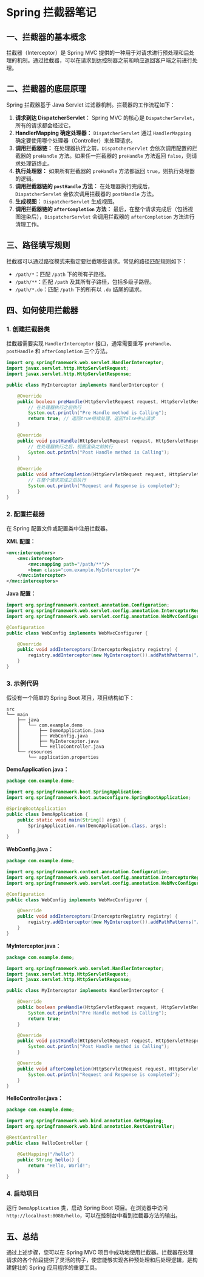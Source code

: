 # Spring 拦截器笔记

## 一、拦截器的基本概念

拦截器（Interceptor）是 Spring MVC 提供的一种用于对请求进行预处理和后处理的机制。通过拦截器，可以在请求到达控制器之前和响应返回客户端之前进行处理。

## 二、拦截器的底层原理

Spring 拦截器基于 Java Servlet 过滤器机制。拦截器的工作流程如下：

1. **请求到达 DispatcherServlet：** Spring MVC 的核心是 `DispatcherServlet`，所有的请求都会经过它。
2. **HandlerMapping 确定处理器：** `DispatcherServlet` 通过 `HandlerMapping` 确定要使用哪个处理器（Controller）来处理请求。
3. **调用拦截器链：** 在处理器执行之前，`DispatcherServlet` 会依次调用配置的拦截器的 `preHandle` 方法。如果任一拦截器的 `preHandle` 方法返回 `false`，则请求处理链终止。
4. **执行处理器：** 如果所有拦截器的 `preHandle` 方法都返回 `true`，则执行处理器的逻辑。
5. **调用拦截器链的 `postHandle` 方法：** 在处理器执行完成后，`DispatcherServlet` 会依次调用拦截器的 `postHandle` 方法。
6. **生成视图：** `DispatcherServlet` 生成视图。
7. **调用拦截器链的 `afterCompletion` 方法：** 最后，在整个请求完成后（包括视图渲染后），`DispatcherServlet` 会调用拦截器的 `afterCompletion` 方法进行清理工作。

## 三、路径填写规则

拦截器可以通过路径模式来指定要拦截哪些请求。常见的路径匹配规则如下：

- `/path/*`：匹配 `/path` 下的所有子路径。
- `/path/**`：匹配 `/path` 及其所有子路径，包括多级子路径。
- `/path/*.do`：匹配 `/path` 下的所有以 `.do` 结尾的请求。

## 四、如何使用拦截器

### 1. 创建拦截器类

拦截器需要实现 `HandlerInterceptor` 接口，通常需要重写 `preHandle`、`postHandle` 和 `afterCompletion` 三个方法。

```java
import org.springframework.web.servlet.HandlerInterceptor;
import javax.servlet.http.HttpServletRequest;
import javax.servlet.http.HttpServletResponse;

public class MyInterceptor implements HandlerInterceptor {

    @Override
    public boolean preHandle(HttpServletRequest request, HttpServletResponse response, Object handler) throws Exception {
        // 在处理器执行之前执行
        System.out.println("Pre Handle method is Calling");
        return true; // 返回true继续处理，返回false中止请求
    }

    @Override
    public void postHandle(HttpServletRequest request, HttpServletResponse response, Object handler, ModelAndView modelAndView) throws Exception {
        // 在处理器执行之后，视图渲染之前执行
        System.out.println("Post Handle method is Calling");
    }

    @Override
    public void afterCompletion(HttpServletRequest request, HttpServletResponse response, Object handler, Exception ex) throws Exception {
        // 在整个请求完成之后执行
        System.out.println("Request and Response is completed");
    }
}
```

### 2. 配置拦截器

在 Spring 配置文件或配置类中注册拦截器。

**XML 配置：**

```xml
<mvc:interceptors>
    <mvc:interceptor>
        <mvc:mapping path="/path/**"/>
        <bean class="com.example.MyInterceptor"/>
    </mvc:interceptor>
</mvc:interceptors>
```

**Java 配置：**

```java
import org.springframework.context.annotation.Configuration;
import org.springframework.web.servlet.config.annotation.InterceptorRegistry;
import org.springframework.web.servlet.config.annotation.WebMvcConfigurer;

@Configuration
public class WebConfig implements WebMvcConfigurer {

    @Override
    public void addInterceptors(InterceptorRegistry registry) {
        registry.addInterceptor(new MyInterceptor()).addPathPatterns("/path/**");
    }
}
```

### 3. 示例代码

假设有一个简单的 Spring Boot 项目，项目结构如下：

```
src
└── main
    ├── java
    │   └── com.example.demo
    │       ├── DemoApplication.java
    │       ├── WebConfig.java
    │       ├── MyInterceptor.java
    │       └── HelloController.java
    └── resources
        └── application.properties
```

**DemoApplication.java：**

```java
package com.example.demo;

import org.springframework.boot.SpringApplication;
import org.springframework.boot.autoconfigure.SpringBootApplication;

@SpringBootApplication
public class DemoApplication {
    public static void main(String[] args) {
        SpringApplication.run(DemoApplication.class, args);
    }
}
```

**WebConfig.java：**

```java
package com.example.demo;

import org.springframework.context.annotation.Configuration;
import org.springframework.web.servlet.config.annotation.InterceptorRegistry;
import org.springframework.web.servlet.config.annotation.WebMvcConfigurer;

@Configuration
public class WebConfig implements WebMvcConfigurer {

    @Override
    public void addInterceptors(InterceptorRegistry registry) {
        registry.addInterceptor(new MyInterceptor()).addPathPatterns("/hello/**");
    }
}
```

**MyInterceptor.java：**

```java
package com.example.demo;

import org.springframework.web.servlet.HandlerInterceptor;
import javax.servlet.http.HttpServletRequest;
import javax.servlet.http.HttpServletResponse;

public class MyInterceptor implements HandlerInterceptor {

    @Override
    public boolean preHandle(HttpServletRequest request, HttpServletResponse response, Object handler) throws Exception {
        System.out.println("Pre Handle method is Calling");
        return true;
    }

    @Override
    public void postHandle(HttpServletRequest request, HttpServletResponse response, Object handler, ModelAndView modelAndView) throws Exception {
        System.out.println("Post Handle method is Calling");
    }

    @Override
    public void afterCompletion(HttpServletRequest request, HttpServletResponse response, Object handler, Exception ex) throws Exception {
        System.out.println("Request and Response is completed");
    }
}
```

**HelloController.java：**

```java
package com.example.demo;

import org.springframework.web.bind.annotation.GetMapping;
import org.springframework.web.bind.annotation.RestController;

@RestController
public class HelloController {

    @GetMapping("/hello")
    public String hello() {
        return "Hello, World!";
    }
}
```

### 4. 启动项目

运行 `DemoApplication` 类，启动 Spring Boot 项目。在浏览器中访问 `http://localhost:8080/hello`，可以在控制台中看到拦截器方法的输出。

## 五、总结

通过上述步骤，您可以在 Spring MVC 项目中成功地使用拦截器。拦截器在处理请求的各个阶段提供了灵活的钩子，使您能够实现各种预处理和后处理逻辑，是构建健壮的 Spring 应用程序的重要工具。